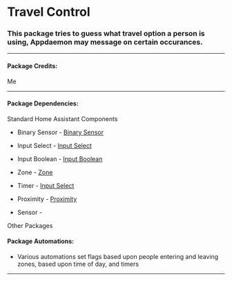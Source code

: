 # Travel Control

### This package tries to guess what travel option a person is using, Appdaemon may message on certain occurances.

<hr --- </hr> 

<h4 align="left">Package Credits:</h4>

Me

<hr --- </hr>

<h4 align="left">Package Dependencies:</h4>

Standard Home Assistant Components

* Binary Sensor - [Binary Sensor](https://www.home-assistant.io/components/binary_sensor.template/)

* Input Select - [Input Select](https://www.home-assistant.io/components/input_select/) 

* Input Boolean - [Input Boolean](https://www.home-assistant.io/components/input_boolean/)

* Zone - [Zone](https://www.home-assistant.io/components/zone/)

* Timer - [Input Select](https://www.home-assistant.io/components/input_select/) 

* Proximity - [Proximity](https://www.home-assistant.io/components/proximity/)

* Sensor - []()

Other Packages

<h4 align="left">Package Automations:</h4>

* Various automations set flags based upon people entering and leaving zones, based upon time of day, and timers

<hr --- </hr>